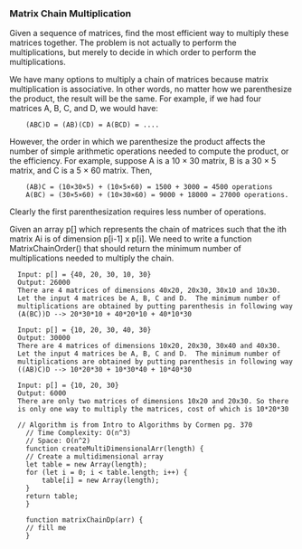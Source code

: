 ### Matrix Chain Multiplication
Given a sequence of matrices, find the most efficient way to multiply these matrices together. The problem is not actually to perform the multiplications, but merely to decide in which order to perform the multiplications.

We have many options to multiply a chain of matrices because matrix multiplication is associative. In other words, no matter how we parenthesize the product, the result will be the same. For example, if we had four matrices A, B, C, and D, we would have:

```
    (ABC)D = (AB)(CD) = A(BCD) = ....
```

However, the order in which we parenthesize the product affects the number of simple arithmetic operations needed to compute the product, or the efficiency. For example, suppose A is a 10 × 30 matrix, B is a 30 × 5 matrix, and C is a 5 × 60 matrix. Then,

```
    (AB)C = (10×30×5) + (10×5×60) = 1500 + 3000 = 4500 operations
    A(BC) = (30×5×60) + (10×30×60) = 9000 + 18000 = 27000 operations.
```

Clearly the first parenthesization requires less number of operations.

Given an array p[] which represents the chain of matrices such that the ith matrix Ai is of dimension p[i-1] x p[i]. We need to write a function MatrixChainOrder() that should return the minimum number of multiplications needed to multiply the chain.

```
  Input: p[] = {40, 20, 30, 10, 30}   
  Output: 26000  
  There are 4 matrices of dimensions 40x20, 20x30, 30x10 and 10x30.
  Let the input 4 matrices be A, B, C and D.  The minimum number of 
  multiplications are obtained by putting parenthesis in following way
  (A(BC))D --> 20*30*10 + 40*20*10 + 40*10*30

  Input: p[] = {10, 20, 30, 40, 30} 
  Output: 30000 
  There are 4 matrices of dimensions 10x20, 20x30, 30x40 and 40x30. 
  Let the input 4 matrices be A, B, C and D.  The minimum number of 
  multiplications are obtained by putting parenthesis in following way
  ((AB)C)D --> 10*20*30 + 10*30*40 + 10*40*30

  Input: p[] = {10, 20, 30}  
  Output: 6000  
  There are only two matrices of dimensions 10x20 and 20x30. So there 
  is only one way to multiply the matrices, cost of which is 10*20*30

  // Algorithm is from Intro to Algorithms by Cormen pg. 370
    // Time Complexity: O(n^3)
    // Space: O(n^2)
    function createMultiDimensionalArr(length) {
    // Create a multidimensional array
    let table = new Array(length);
    for (let i = 0; i < table.length; i++) {
        table[i] = new Array(length);
    }
    return table;
    }

    function matrixChainDp(arr) {
    // fill me
    }
```